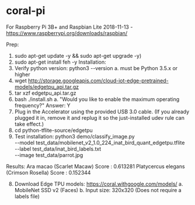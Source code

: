 # coral-pi

For Raspberry Pi 3B+ and Raspbian Lite 2018-11-13 - https://www.raspberrypi.org/downloads/raspbian/

Prep:
1. sudo apt-get update -y && sudo apt-get upgrade -y)
2. sudo apt-get install feh -y
Installation:
1. Verify python version: python3 --version
   a. must be Python 3.5.x or higher
2. wget http://storage.googleapis.com/cloud-iot-edge-pretrained-models/edgetpu_api.tar.gz
3. tar xzf edgetpu_api.tar.gz
4. bash ./install.sh
   a. "Would you like to enable the maximum operating frequency?" Answer: Y
5. Plug in the Accelerator using the provided USB 3.0 cable. (If you already plugged it in, remove it and replug it so the just-installed udev rule can take effect.)
6. cd python-tflite-source/edgetpu
7. Test installation: 
python3 demo/classify_image.py \
--model test_data/mobilenet_v2_1.0_224_inat_bird_quant_edgetpu.tflite \
--label test_data/inat_bird_labels.txt \
--image test_data/parrot.jpg

Results:
Ara macao (Scarlet Macaw)
Score :  0.613281
Platycercus elegans (Crimson Rosella)
Score :  0.152344

8. Download Edge TPU models: https://coral.withgoogle.com/models/
   a. MobileNet SSD v2 (Faces)
   b. Input size: 320x320 (Does not require a labels file)



